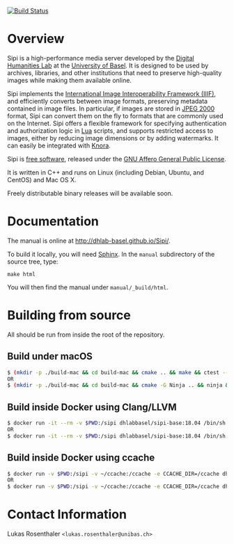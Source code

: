[![Build Status](https://travis-ci.org/dhlab-basel/Sipi.svg?branch=develop)](https://travis-ci.org/dhlab-basel/Sipi)

# Overview

Sipi is a high-performance media server developed by the [Digital Humanities Lab](http://www.dhlab.unibas.ch) at the
[University of Basel](https://www.unibas.ch/en.html). It is designed to be used by archives,
libraries, and other institutions that need to preserve high-quality images
while making them available online.

Sipi implements the [International Image Interoperability Framework (IIIF)](http://iiif.io/),
and efficiently converts between image formats, preserving metadata contained
in image files. In particular, if images are stored in [JPEG 2000](https://jpeg.org/jpeg2000/) format,
Sipi can convert them on the fly to formats that are commonly used on the
Internet. Sipi offers a flexible framework for specifying authentication and
authorization logic in [Lua](https://www.lua.org/) scripts, and supports restricted access to images,
either by reducing image dimensions or by adding watermarks. It can easily be
integrated with [Knora](http://www.knora.org).

Sipi is [free software](http://www.gnu.org/philosophy/free-sw.en.html),
released under the [GNU Affero General Public License](http://www.gnu.org/licenses/agpl-3.0.en.html).

It is written in C++ and runs on Linux (including Debian, Ubuntu, and CentOS) and
Mac OS X.

Freely distributable binary releases will be available soon.

# Documentation

The manual is online at http://dhlab-basel.github.io/Sipi/.

To build it locally, you will need [Sphinx](http://www.sphinx-doc.org/en/stable/index.html).
In the `manual` subdirectory of the source tree, type:

```
make html
```

You will then find the manual under `manual/_build/html`.

# Building from source

All should be run from inside the root of the repository.

## Build under macOS

```bash
$ (mkdir -p ./build-mac && cd build-mac && cmake .. && make && ctest --verbose)
OR
$ (mkdir -p ./build-mac && cd build-mac && cmake -G Ninja .. && ninja && ctest --verbose)
```

## Build inside Docker using Clang/LLVM
```bash
$ docker run -it --rm -v $PWD:/sipi dhlabbasel/sipi-base:18.04 /bin/sh -c "mkdir -p /sipi/build-linux && cd /sipi/build-linux && cmake .. && make && ctest --verbose"
OR
$ docker run -it --rm -v $PWD:/sipi dhlabbasel/sipi-base:18.04 /bin/sh -c "mkdir -p /sipi/build-linux && cd /sipi/build-linux && cmake -G Ninja .. && ninja && ctest --verbose"
```

## Build inside Docker using ccache

```bash
$ docker run -v $PWD:/sipi -v ~/ccache:/ccache -e CCACHE_DIR=/ccache dhlabbasel/sipi-base:18.04 /bin/sh -c "cd /sipi/build; cmake .. && make && ctest --verbose"
OR
$ docker run -v $PWD:/sipi -v ~/ccache:/ccache -e CCACHE_DIR=/ccache dhlabbasel/sipi-base:18.04 /bin/sh -c "cd /sipi/build; cmake -G Ninja .. && ninja && ctest --verbose"
```

# Contact Information

Lukas Rosenthaler `<lukas.rosenthaler@unibas.ch>`
